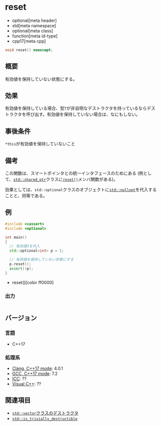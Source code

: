 # reset
* optional[meta header]
* std[meta namespace]
* optional[meta class]
* function[meta id-type]
* cpp17[meta cpp]

```cpp
void reset() noexcept;
```

## 概要
有効値を保持していない状態にする。


## 効果
有効値を保持している場合、型`T`が非自明なデストラクタを持っているならデストラクタを呼び出す。有効値を保持していない場合は、なにもしない。


## 事後条件
`*this`が有効値を保持していないこと


## 備考
この関数は、スマートポインタとの統一インタフェースのためにある (例として、[`std::shared_ptr`](/reference/memory/shared_ptr.md)クラスに[`reset()`](/reference/memory/shared_ptr/reset.md)メンバ関数がある)。

効果としては、`std::optional`クラスのオブジェクトに[`std::nullopt`](/reference/optional/nullopt_t.md)を代入することと、同等である。


## 例
```cpp example
#include <cassert>
#include <optional>

int main()
{
  // 有効値3を代入
  std::optional<int> p = 3;

  // 有効値を保持していない状態にする
  p.reset();
  assert(!p);
}
```
* reset()[color ff0000]

### 出力
```
```

## バージョン
### 言語
- C++17

### 処理系
- [Clang, C++17 mode](/implementation.md#clang): 4.0.1
- [GCC, C++17 mode](/implementation.md#gcc): 7.2
- [ICC](/implementation.md#icc): ??
- [Visual C++](/implementation.md#visual_cpp): ??


## 関連項目
- [`std::vector`クラスのデストラクタ](/reference/vector/vector/op_destructor.md)
- [`std::is_trivially_destructible`](/reference/type_traits/is_trivially_destructible.md)

